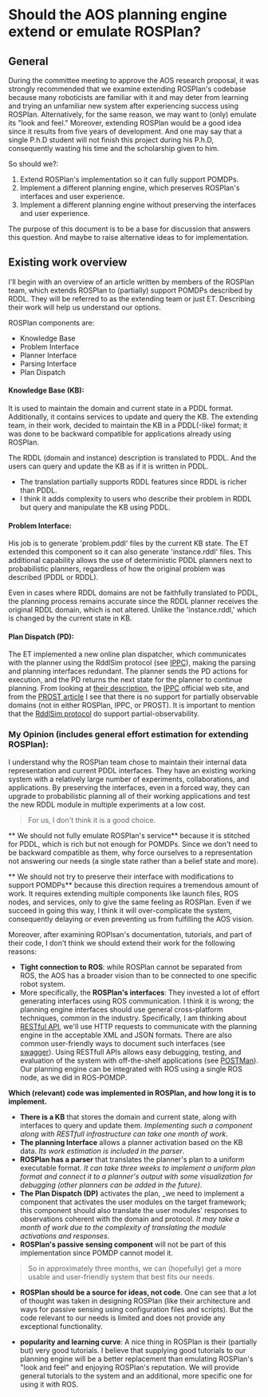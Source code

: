 

# Should the AOS planning engine extend or emulate ROSPlan? 
## General 
During the committee meeting to approve the AOS research proposal, it was strongly recommended that we examine extending ROSPlan's codebase because many roboticists are familiar with it and may deter from learning and trying an unfamiliar new system after experiencing success using ROSPlan. Alternatively, for the same reason, we may want to (only) emulate its "look and feel." Moreover, extending ROSPlan would be a good idea since it results from five years of development. And one may say that a single P.h.D student will not finish this project during his P.h.D, consequently wasting his time and the scholarship given to him.

So should we?:
1. Extend ROSPlan's implementation so it can fully support POMDPs.
2. Implement a different planning engine, which preserves ROSPlan's interfaces and user experience.
3. Implement a different planning engine without preserving the interfaces and user experience.

The purpose of this document is to be a base for discussion that answers this question. And maybe to raise alternative ideas to for implementation.

## Existing work overview 
I'll begin with an overview of an article written by members of the ROSPlan team, which extends ROSPlan to (partially) support POMDPs described by RDDL.
They will be referred to as the extending team or just ET.
Describing their work will help us understand our options.

ROSPlan components are:
- Knowledge Base 
- Problem Interface
- Planner Interface  
- Parsing Interface 
- Plan Dispatch 


#### Knowledge Base (KB):
It is used to maintain the domain and current state in a PDDL format. Additionally, it contains services to update and query the KB. 
The extending team, in their work, decided to maintain the KB in a PDDL(-like) format; it was done to be backward compatible for applications already using ROSPlan. 

The RDDL (domain and instance) description is translated to PDDL. And the users can query and update the KB as if it is written in PDDL.
* The translation partially supports RDDL features since RDDL is richer than PDDL.
* I think it adds complexity to users who describe their problem in RDDL but query and manipulate the KB using PDDL.

#### Problem Interface:
His job is to generate 'problem.pddl' files by the current KB state. The ET extended this component so it can also generate 'instance.rddl' files. This additional capability allows the use of deterministic PDDL planners next to probabilistic planners, regardless of how the original problem was described (PDDL or RDDL). 

Even in cases where RDDL domains are not be faithfully translated to PDDL, the planning process remains accurate since the RDDL planner receives the original RDDL domain, which is not altered. Unlike the 'instance.rddl,' which is changed by the current state in KB.

#### Plan Dispatch (PD):
The ET implemented a new online plan dispatcher, which communicates with the planner using the RddlSim protocol (see [IPPC](https://ipc2018-probabilistic.bitbucket.io/#)), making the parsing and planning interfaces redundant. The planner sends the PD actions for execution, and the PD returns the next state for the planner to continue planning. From looking at [their description](http://kcl-planning.github.io/ROSPlan//tutorials/tutorial_12), the [IPPC](https://ipc2018-probabilistic.bitbucket.io/#) official web site, and from the [PROST article](https://ojs.aaai.org/index.php/ICAPS/article/download/13518/13367)  I see that there is no support for partially observable domains (not in either ROSPlan, IPPC, or PROST).
It is important to mention that the [RddlSim protocol](https://github.com/ssanner/rddlsim/blob/master/PROTOCOL.txt) do support partial-observability.

### My Opinion (includes general effort estimation for extending ROSPlan):

I understand why the ROSPlan team chose to maintain their internal data representation and current PDDL interfaces. They have an existing working system with a relatively large number of experiments, collaborations, and applications. By preserving the interfaces, even in a forced way, they can upgrade to probabilistic planning all of their working applications and test the new RDDL module in multiple experiments at a low cost. 
> For us, I don't think it is a good choice.

** We should not fully emulate ROSPlan's service** because it is stitched for PDDL, which is rich but not enough for POMDPs. Since we don't need to be backward compatible as them, why force ourselves to a representation not answering our needs (a single state rather than a belief state and more).

** We should not try to preserve their interface with modifications to support POMDPs** because this direction requires a tremendous amount of work. It requires extending multiple components like launch files, ROS nodes, and services, only to give the same feeling as ROSPlan. Even if we succeed in going this way, I think it will over-complicate the system, consequently delaying or even preventing us from fulfilling the AOS vision.

Moreover, after examining ROPlsan's documentation, tutorials, and part of their code, I don't think we should extend their work for the following reasons:
- **Tight connection to ROS**: while ROSPlan cannot be separated from ROS, the AOS has a broader vision than to be connected to one specific robot system.
- More specifically, the **ROSPlan's interfaces**: They invested a lot of effort generating interfaces using ROS communication. I think it is wrong; the planning engine interfaces should use general cross-platform techniques, common in the industry. Specifically, I am thinking about [RESTful API](https://restfulapi.net/), we'll use HTTP requests to communicate with the planning engine in the acceptable XML and JSON formats. There are also common user-friendly ways to document such interfaces (see [swagger](https://swagger.io/docs/specification/about/)). Using RESTfull APIs allows easy debugging, testing, and evaluation of the system with off-the-shelf applications (see [POSTMan](https://www.postman.com/)). Our planning engine can be integrated with ROS using a single ROS node, as we did in ROS-POMDP. 

**Which (relevant) code was implemented in ROSPlan, and how long it is to implement.**  
- **There is a KB** that stores the domain and current state, along with interfaces to query and update them. _Implementing such a component along with RESTfull infrastructure can take one month of work_.
- **The planning Interface** allows a planner activation based on the KB data. _Its work estimation is included in the parser_.
 - **ROSPlan has a parser** that translates the planner's plan to a uniform executable format. _It can take three weeks to implement a uniform plan format and connect it to a planner's output with some visualization for debugging (other planners can be added in the future)_.
- **The Plan Dispatch (DP)** activates the plan, _we need to implement a component that activates the user modules on the target framework; this component should also translate the user modules' responses to observations coherent with the domain and protocol. _It may take a month of work due to the complexity of translating the module activations and responses_.
- **ROSPlan's passive sensing component** will not be part of this implementation since POMDP cannot model it.

> So in approximately three months, we can (hopefully) get a more usable and user-friendly system that best fits our needs. 

- **ROSPlan should be a source for ideas, not code**. One can see that a lot of thought was taken in designing ROSPlan (like their architecture and ways for passive sensing using configuration files and scripts). But the code relevant to our needs is limited and does not provide any exceptional functionality. 

- **popularity and learning curve**: A nice thing in ROSPlan is their (partially but) very good tutorials. I believe that supplying good tutorials to our planning engine will be a better replacement than emulating ROSPlan's "look and feel" and enjoying ROSPlan's reputation.
We will provide general tutorials to the system and an additional, more specific one for using it with ROS. 


